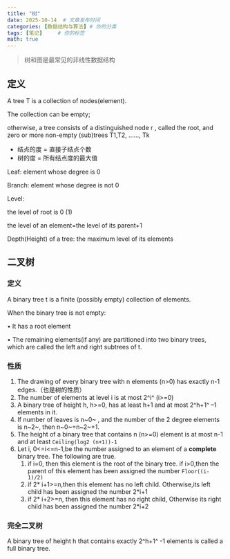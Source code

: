 ```yaml
---
title: "树"
date: 2025-10-14  # 文章发布时间
categories: [数据结构与算法] # 你的分类
tags: [笔记]     # 你的标签
math: true
---
```


> 树和图是最常见的非线性数据结构

## 定义

A tree T is a collection of nodes(element).

The collection can be empty;

otherwise, a tree consists of a distinguished node r , called the root, and zero or more non-empty (sub)trees T1,T2, ……, Tk



- 结点的度 = 直接子结点个数
- 树的度 = 所有结点度的最大值



Leaf: element whose degree is 0 

Branch: element whose degree is not 0



Level: 

the level of root is 0 (1)

the level of an element=the level of its parent+1

Depth(Height) of a tree: the maximum level of its elements



## 二叉树

### 定义

A binary tree t is a finite (possibly empty)  collection of elements.

When the binary tree is not empty:

• It has a root element 

• The remaining elements(if any) are partitioned into two binary trees, which are called the left and right subtrees of t. 

### 性质

1. The drawing of every binary tree with n  elements (n>0) has exactly n-1 edges.（也是树的性质）
2. The number of elements at level i is at  most 2^i^ (i>=0)
3. A binary tree of height h, h>=0, has at  least h+1 and at most 2^h+1^ –1 elements in it.
4. If number of leaves is n~0~ , and the number of  the 2 degree elements is n~2~, then n~0~=n~2~+1.
5. The height of a binary tree that contains n  (n>=0) element is at most n-1 and at least  `Ceiling(log2 (n+1))-1`
6. Let i, 0<=i<=n-1,be the number assigned to an element of a **complete** binary tree. The following are true.
   1) if i=0, then this element is the root of the binary tree.
     if i>0,then the parent of this element has been assigned the number `Floor((i-1)/2)`
   2) if 2* i+1>=n,then this element has no left child. Otherwise,its left child has been assigned the number 2*i+1
   3) if 2* i+2>=n, then this element has no right child,  Otherwise its right child has been assigned the number  2*i+2

### 完全二叉树

A binary tree of height h that contains exactly 2^h+1^ -1  elements is called a full binary tree.